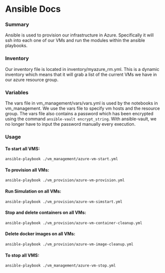 # Ansible Docs

### Summary

Ansible is used to provision our infrastructure in Azure. Specifically it will ssh into each one of our VMs and run the modules within the ansible playbooks.

### Inventory

Our inventory file is located in inventory/myazure_rm.yml. This is a dynamic inventory which means that it will grab a list of the current VMs we have in our azure resource group.


### Variables

The vars file in vm_management/vars/vars.yml is used by the notebooks in vm_management. We use the vars file to specify vm hosts and the resource group. The vars file also contains a password which has been encrypted using the command `ansible-vault encrypt_string`. With ansible-vault, we no longer have to input the password manually every execution.

### Usage

#### To start all VMS:

```ansible-playbook ./vm_management/azure-vm-start.yml```


#### To provision all VMs:

```ansible-playbook ./vm_provision/azure-vm-provision.yml```


#### Run Simulation on all VMs:

```ansible-playbook ./vm_provision/azure-vm-simstart.yml```


#### Stop and delete containers on all VMs:

```ansible-playbook ./vm_provision/azure-vm-container-cleanup.yml```

#### Delete docker images on all VMs:

```ansible-playbook ./vm_provision/azure-vm-image-cleanup.yml```

#### To stop all VMS:

```ansible-playbook ./vm_management/azure-vm-stop.yml```


